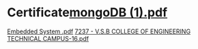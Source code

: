 # Certificate[mongoDB (1).pdf](https://github.com/user-attachments/files/16421160/mongoDB.1.pdf)
[Embedded System .pdf](https://github.com/user-attachments/files/16421252/UC-aa893423-0acd-416c-8904-18337c8359e7.pdf)
[7237 - V.S.B COLLEGE OF ENGINEERING TECHNICAL CAMPUS-16.pdf](https://github.com/user-attachments/files/16421296/7237.-.V.S.B.COLLEGE.OF.ENGINEERING.TECHNICAL.CAMPUS-16.pdf)
